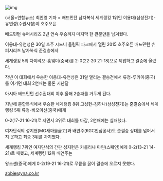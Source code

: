 ![img](http://img.yonhapnews.co.kr/photo/yna/YH/2015/04/27/PYH2015042701720034000_P2.jpg)

(서울=연합뉴스) 최인영 기자 = 배드민턴 남자복식 세계랭킹 1위인 이용대(삼성전기)-유연성(수원시청)이 호주오픈 

배드민턴 슈퍼시리즈 2년 연속 우승까지 마지막 한 관문만을 남겨뒀다.

이용대-유연성은 30일 호주 시드니 올림픽 파크에서 열린 2015 호주오픈 배드민턴 슈퍼시리즈 남자복식 준결승에서 

세계랭킹 5위 차이뱌오-훙웨이(중국)를 2-0(22-20 21-18)으로 제압하고 결승에 올랐다.

작년 이 대회에서 우승한 이용대-유연성은 31일 열리는 결승전에서 류청-루카이(중국)를 이기면 대회 2연패는 물론 지난달 

아시아 배드민턴 선수권대회 이후 올해 2승째를 거두게 된다.

지난해 혼합복식에서 우승한 세계랭킹 8위 고성현-김하나(삼성전기)는 준결승에서 세계랭킹 5위 류청-바오이신(중국)에게 
 
0-2(17-21 16-21)로 지면서 3위로 대회를 마감, 2연패에는 실패했다.  

여자단식의 성지현(MG새마을금고)과 배연주(KGC인삼공사)도 준결승 상대를 넘어서지 못하고 최종 3위를 차지했다. 

세계랭킹 7위인 여자단식의 간판 성지현은 카롤리나 마린(스페인)에게 0-2(13-21 14-21)로 패했고, 세계랭킹 12위 배연주는 

왕스셴(중국)에게 0-2(19-21 16-21)로 무릎을 꿇어 결승에 오르지 못했다. 

abbie@yna.co.kr 
